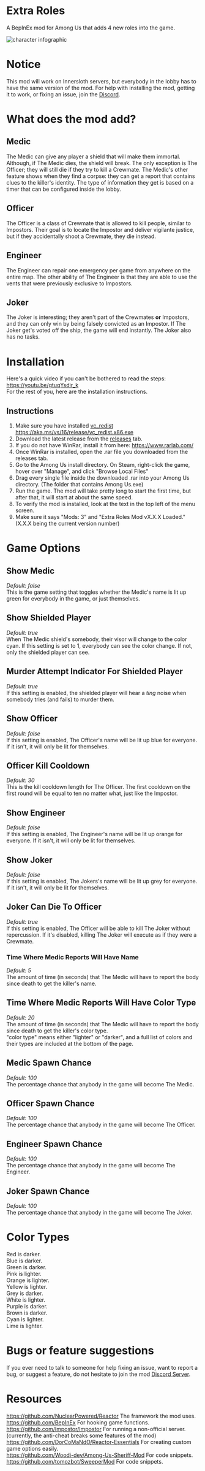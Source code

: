 # Extra Roles
A BepInEx mod for Among Us that adds 4 new roles into the game.

![character infographic](./characterGraphic.png)

# Notice
This mod will work on Innersloth servers, but everybody in the lobby has to have the same version of the mod. For help with installing the mod, getting it to work, or fixing an issue, join the [Discord](https://discord.gg/j2MVs4r6cc).

# What does the mod add?

## Medic
The Medic can give any player a shield that will make them immortal. Although, if The Medic dies, the shield will break.
The only exception is The Officer; they will still die if they try to kill a Crewmate.
The Medic's other feature shows when they find a corpse: they can get a report that contains clues to the killer's identity.
The type of information they get is based on a timer that can be configured inside the lobby.
  
## Officer
The Officer is a class of Crewmate that is allowed to kill people, similar to Impostors.
Their goal is to locate the Impostor and deliver vigilante justice, but if they accidentally shoot a Crewmate, they die instead.
  
## Engineer
The Engineer can repair one emergency per game from anywhere on the entire map.
The other ability of The Engineer is that they are able to use the vents that were previously exclusive to Impostors.

## Joker
The Joker is interesting; they aren't part of the Crewmates **or** Impostors, and they can only win by being falsely convicted as an Impostor.
If The Joker get's voted off the ship, the game will end instantly.
The Joker also has no tasks.

# Installation

Here's a quick video if you can't be bothered to read the steps: https://youtu.be/gtuqYsdir_k  
For the rest of you, here are the installation instructions.  
  
## Instructions
  
  
1) Make sure you have installed [vc_redist](https://aka.ms/vs/16/release/vc_redist.x86.exe) https://aka.ms/vs/16/release/vc_redist.x86.exe
2) Download the latest release from the [releases](https://github.com/NotHunter101/ExtraRolesAmongUs/releases) tab.
3) If you do not have WinRar, install it from here: https://www.rarlab.com/
4) Once WinRar is installed, open the .rar file you downloaded from the releases tab.
5) Go to the Among Us install directory. On Steam, right-click the game, hover over "Manage", and click "Browse Local Files"
6) Drag every single file inside the downloaded .rar into your Among Us directory. (The folder that contains Among Us.exe)
7) Run the game. The mod will take pretty long to start the first time, but after that, it will start at about the same speed.
8) To verify the mod is installed, look at the text in the top left of the menu screen.
9) Make sure it says "Mods: 3" and "Extra Roles Mod vX.X.X Loaded." (X.X.X being the current version number)

# Game Options
  
## Show Medic
*Default: false*<br/>
This is the game setting that toggles whether the Medic's name is lit up green for everybody in the game, or just themselves.
  
## Show Shielded Player
*Default: true*<br/>
When The Medic shield's somebody, their visor will change to the color cyan. If this setting is set to 1, everybody can see the color change. If not, only the shielded player can see.
  
## Murder Attempt Indicator For Shielded Player
*Default: true*<br/>
If this setting is enabled, the shielded player will hear a *ting* noise when somebody tries (and fails) to murder them.
  
## Show Officer
*Default: false*<br/>
If this setting is enabled, The Officer's name will be lit up blue for everyone. If it isn't, it will only be lit for themselves.
  
## Officer Kill Cooldown
*Default: 30*<br/>
This is the kill cooldown length for The Officer. The first cooldown on the first round will be equal to ten no matter what, just like the Impostor.
  
## Show Engineer
*Default: false*<br/>
If this setting is enabled, The Engineer's name will be lit up orange for everyone. If it isn't, it will only be lit for themselves.
  
## Show Joker
*Default: false*<br/>
If this setting is enabled, The Jokers's name will be lit up grey for everyone. If it isn't, it will only be lit for themselves.
  
## Joker Can Die To Officer
*Default: true*<br/>
If this setting is enabled, The Officer will be able to kill The Joker without repercussion. If it's disabled, killing The Joker will execute as if they were a Crewmate.
  
### Time Where Medic Reports Will Have Name
*Default: 5*<br/>
The amount of time (in seconds) that The Medic will have to report the body since death to get the killer's name.

## Time Where Medic Reports Will Have Color Type
*Default: 20*<br/>
The amount of time (in seconds) that The Medic will have to report the body since death to get the killer's color type.  
"color type" means either "lighter" or "darker", and a full list of colors and their types are included at the bottom of the page.  
  
## Medic Spawn Chance
*Default: 100*<br/>
The percentage chance that anybody in the game will become The Medic.  
  
## Officer Spawn Chance
*Default: 100*<br/>
The percentage chance that anybody in the game will become The Officer.  
  
## Engineer Spawn Chance
*Default: 100*<br/>
The percentage chance that anybody in the game will become The Engineer.  
  
## Joker Spawn Chance
*Default: 100*<br/>
The percentage chance that anybody in the game will become The Joker.  

# Color Types
Red is darker.  
Blue is darker.  
Green is darker.  
Pink is lighter.  
Orange is lighter.  
Yellow is lighter.  
Grey is darker.  
White is lighter.  
Purple is darker.  
Brown is darker.  
Cyan is lighter.  
Lime is lighter.  

# Bugs or feature suggestions
If you ever need to talk to someone for help fixing an issue, want to report a bug, or suggest a feature, do not hesitate to join the mod [Discord Server](https://discord.gg/j2MVs4r6cc). 
 
# Resources
https://github.com/NuclearPowered/Reactor The framework the mod uses.  
https://github.com/BepInEx For hooking game functions.  
https://github.com/Impostor/Impostor For running a non-official server. (currently, the anti-cheat breaks some features of the mod)  
https://github.com/DorCoMaNdO/Reactor-Essentials For creating custom game options easily.  
https://github.com/Woodi-dev/Among-Us-Sheriff-Mod For code snippets.  
https://github.com/tomozbot/SweeperMod For code snippets.  
